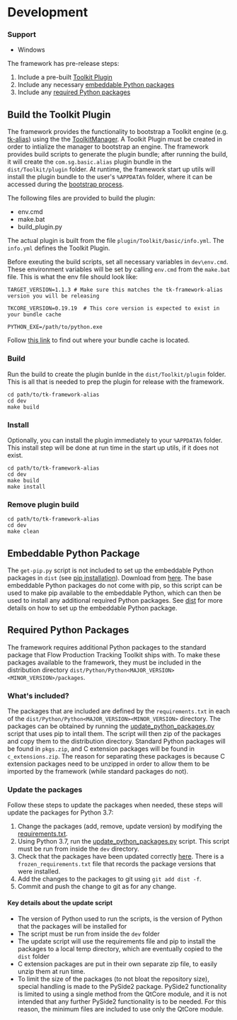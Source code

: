 # Development

### Support

- Windows

The framework has pre-release steps:

1. Include a pre-built [Toolkit Plugin](#build_toolkit_plugin)
2. Include any necessary [embeddable Python packages](#embed_py_package)
3. Include any [required Python packages](#required-python-packages)

## <a name="build_toolkit_plugin"></a> Build the Toolkit Plugin

The framework provides the functionality to bootstrap a Toolkit engine (e.g. [tk-alias](https://github.com/shotgunsoftware/tk-alias)) using the the [ToolkitManager](https://github.com/shotgunsoftware/tk-core/blob/develop/python/tank/bootstrap/manager.py). A Toolkit Plugin must be created in order to intialize the manager to bootstrap an engine. The framework provides build scripts to generate the plugin bundle; after running the build, it will create the `com.sg.basic.alias` plugin bundle in the `dist/Toolkit/plugin` folder. At runtime, the framework start up utils will install the plugin bundle to the user's `%APPDATA%` folder, where it can be accessed during the [bootstrap process](https://github.com/shotgunsoftware/tk-framework-alias/blob/develop/python/tk_framework_alias_utils/plugin_bootstrap.py).

The following files are provided to build the plugin:

- env.cmd
- make.bat
- build_plugin.py

The actual plugin is built from the file `plugin/Toolkit/basic/info.yml`. The `info.yml` defines the Toolkit Plugin.

Before exeuting the build scripts, set all necessary variables in `dev\env.cmd`. These environment variables will be set by calling `env.cmd` from the `make.bat` file. This is what the env file should look like:

```
TARGET_VERSION=1.1.3 # Make sure this matches the tk-framework-alias version you will be releasing

TKCORE_VERSION=0.19.19  # This core version is expected to exist in your bundle cache

PYTHON_EXE=/path/to/python.exe
```

Follow [this link](https://developer.shotgridsoftware.com/7c9867c0/#bundle-cache) to find out where your bundle cache is located.

### Build

Run the build to create the plugin bunlde in the `dist/Toolkit/plugin` folder. This is all that is needed to prep the plugin for release with the framework.

```
cd path/to/tk-framework-alias
cd dev
make build
```

### Install

Optionally, you can install the plugin immediately to your `%APPDATA%` folder. This install step will be done at run time in the start up utils, if it does not exist.

```
cd path/to/tk-framework-alias
cd dev
make build
make install
```

### Remove plugin build

```
cd path/to/tk-framework-alias
cd dev
make clean
```

## <a name="embed_py_package"></a>Embeddable Python Package

The `get-pip.py` script is not included to set up the embeddable Python packages in `dist` (see [pip installation](https://pip.pypa.io/en/stable/installation/)). Download from [here](https://bootstrap.pypa.io/get-pip.py). The base embeddable Python packages do not come with pip, so this script can be used to make pip available to the embeddable Python, which can then be used to install any additional required Python packages. See [dist](https://github.com/shotgunsoftware/tk-framework-alias/blob/develop/dist/README.md) for more details on how to set up the embeddable Python package.

## Required Python Packages

The framework requires additional Python packages to the standard package that Flow Production Tracking Toolkit ships with. To make these packages available to the framework, they must be included in the distribution directory `dist/Python/Python<MAJOR_VERSION><MINOR_VERSION>/packages`.

### What's included?

The packages that are included are defined by the `requirements.txt` in each of the `dist/Python/Python<MAJOR_VERSION><MINOR_VERSION>` directory. The packages can be obtained by running the [update_python_packages.py](https://github.com/shotgunsoftware/tk-framework-alias/blob/develop/dev/update_python_packages.py) script that uses pip to intall them. The script will then zip of the packages and copy them to the distribution directory. Standard Python packages will be found in `pkgs.zip`, and C extension packages will be found in `c_extensions.zip`. The reason for separating these packages is because C extension packages need to be unzipped in order to allow them to be imported by the framework (while standard packages do not).

### Update the packages

Follow these steps to update the packages when needed, these steps will update the packages for Python 3.7:

1. Change the packages (add, remove, update version) by modifying the [requirements.txt](https://github.com/shotgunsoftware/tk-framework-alias/blob/develop/dist/Python/Python37/requirements.txt).
2. Using Python 3.7, run the [update_python_packages.py](https://github.com/shotgunsoftware/tk-framework-alias/blob/develop/dev/update_python_packages.py) script. This script must be run from inside the `dev` directory.
3. Check that the packages have been updated correctly [here](https://github.com/shotgunsoftware/tk-framework-alias/blob/develop/dist/Python/Python37/packages). There is a `frozen_requirements.txt` file that records the package versions that were installed.
4. Add the changes to the packages to git using `git add dist -f`.
5. Commit and push the change to git as for any change.

#### Key details about the update script

- The version of Python used to run the scripts, is the version of Python that the packages will be installed for
- The script must be run from inside the `dev` folder
- The update script will use the requirements file and pip to install the packages to a local temp directory, which are eventually copied to the `dist` folder
- C extension packages are put in their own separate zip file, to easily unzip them at run time.
- To limit the size of the packages (to not bloat the repository size), special handling is made to the PySide2 package. PySide2 functionality is limited to using a single method from the QtCore module, and it is not intended that any further PySide2 functionality is to be needed. For this reason, the minimum files are included to use only the QtCore module.
